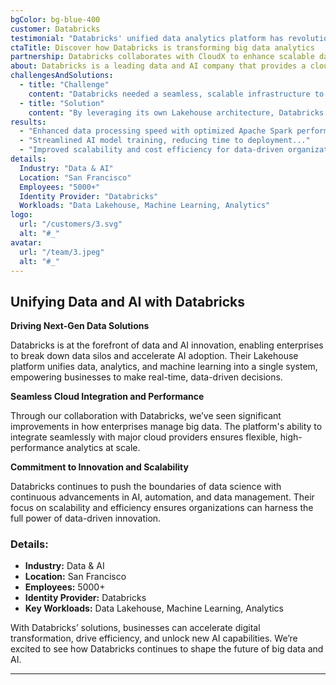 ```yaml
---
bgColor: bg-blue-400
customer: Databricks
testimonial: "Databricks' unified data analytics platform has revolutionized how we process and analyze big data, enabling faster insights and more efficient decision-making."
ctaTitle: Discover how Databricks is transforming big data analytics
partnership: Databricks collaborates with CloudX to enhance scalable data solutions.
about: Databricks is a leading data and AI company that provides a cloud-based analytics platform. Their solutions help organizations unify data, analytics, and AI to drive business innovation.
challengesAndSolutions:
  - title: "Challenge"
    content: "Databricks needed a seamless, scalable infrastructure to support growing data volumes and accelerate machine learning workloads."
  - title: "Solution"
    content: "By leveraging its own Lakehouse architecture, Databricks provided a unified platform that simplifies data management, enhances analytics, and optimizes machine learning pipelines."
results:
  - "Enhanced data processing speed with optimized Apache Spark performance..."
  - "Streamlined AI model training, reducing time to deployment..."
  - "Improved scalability and cost efficiency for data-driven organizations..."
details:
  Industry: "Data & AI"
  Location: "San Francisco"
  Employees: "5000+"
  Identity Provider: "Databricks"
  Workloads: "Data Lakehouse, Machine Learning, Analytics"
logo:
  url: "/customers/3.svg"
  alt: "#_"
avatar:
  url: "/team/3.jpeg"
  alt: "#_"
---
```


## Unifying Data and AI with Databricks

**Driving Next-Gen Data Solutions**

Databricks is at the forefront of data and AI innovation, enabling enterprises to break down data silos and accelerate AI adoption. Their Lakehouse platform unifies data, analytics, and machine learning into a single system, empowering businesses to make real-time, data-driven decisions.

**Seamless Cloud Integration and Performance**

Through our collaboration with Databricks, we’ve seen significant improvements in how enterprises manage big data. The platform's ability to integrate seamlessly with major cloud providers ensures flexible, high-performance analytics at scale.

**Commitment to Innovation and Scalability**

Databricks continues to push the boundaries of data science with continuous advancements in AI, automation, and data management. Their focus on scalability and efficiency ensures organizations can harness the full power of data-driven innovation.

### **Details:**

- **Industry:** Data & AI
- **Location:** San Francisco
- **Employees:** 5000+
- **Identity Provider:** Databricks
- **Key Workloads:** Data Lakehouse, Machine Learning, Analytics

With Databricks’ solutions, businesses can accelerate digital transformation, drive efficiency, and unlock new AI capabilities. We’re excited to see how Databricks continues to shape the future of big data and AI.

---
